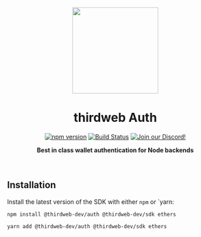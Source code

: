 <p align="center">
<br />
<a href="https://thirdweb.com"><img src="https://github.com/thirdweb-dev/typescript-sdk/blob/main/logo.svg?raw=true" width="200" alt=""/></a>
<br />
</p>
<h1 align="center">thirdweb Auth</h1>
<p align="center">
<a href="https://www.npmjs.com/package/@thirdweb-dev/auth"><img src="https://img.shields.io/github/package-json/v/thirdweb-dev/auth?color=red&label=npm&logo=npm" alt="npm version"/></a>
<a href="https://github.com/thirdweb-dev/auth/actions"><img alt="Build Status" src="https://github.com/thirdweb-dev/auth/actions/workflows/tests.yml/badge.svg"/></a>
<a href="https://discord.gg/thirdweb"><img alt="Join our Discord!" src="https://img.shields.io/discord/834227967404146718.svg?color=7289da&label=discord&logo=discord&style=flat"/></a>

</p>
<p align="center"><strong>Best in class wallet authentication for Node backends</strong></p>
<br />

## Installation

Install the latest version of the SDK with either `npm` or `yarn:

```shell
npm install @thirdweb-dev/auth @thirdweb-dev/sdk ethers
```
```shell
yarn add @thirdweb-dev/auth @thirdweb-dev/sdk ethers
```
